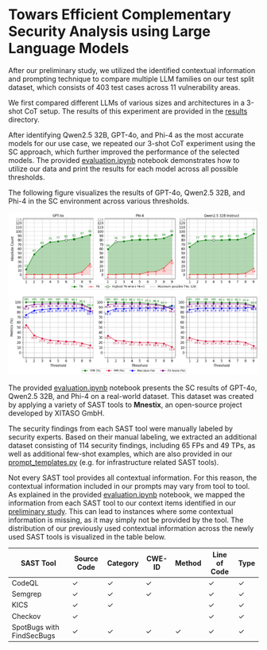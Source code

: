 # Towars Efficient Complementary Security Analysis using Large Language Models

After our preliminary study, we utilized the identified contextual information and prompting technique to compare multiple LLM families on our test split dataset, which consists of 403 test cases across 11 vulnerability areas.

We first compared different LLMs of various sizes and architectures in a 3-shot CoT setup. The results of this experiment are provided in the [results](./results/) directory.

After identifying Qwen2.5 32B, GPT-4o, and Phi-4 as the most accurate models for our use case, we repeated our 3-shot CoT experiment using the SC approach, which further improved the performance of the selected models. The provided [evaluation.ipynb](evaluation.ipynb) notebook demonstrates how to utilize our data and print the results for each model across all possible thresholds.

The following figure visualizes the results of GPT-4o, Qwen2.5 32B, and Phi-4 in the SC environment across various thresholds.

![results](self_consistency_metrics_over_thresholds.png)

The provided [evaluation.ipynb](evaluation.ipynb) notebook presents the SC results of GPT-4o, Qwen2.5 32B, and Phi-4 on a real-world dataset. This dataset was created by applying a variety of SAST tools to **Mnestix**, an open-source project developed by XITASO GmbH.

The security findings from each SAST tool were manually labeled by security experts. Based on their manual labeling, we extracted an additional dataset consisting of 114 security findings, including 65 FPs and 49 TPs, as well as additional few-shot examples, which are also provided in our [prompt_templates.py](../../src/few_shot_examples.py) (e.g. for infrastructure related SAST tools).

Not every SAST tool provides all contextual information. For this reason, the contextual information included in our prompts may vary from tool to tool. As explained in the provided [evaluation.ipynb](evaluation.ipynb) notebook, we mapped the information from each SAST tool to our context items identified in our [preliminary study](../preliminary_study/contextual_information_experiment/README.md). This can lead to instances where some contextual information is missing, as it may simply not be provided by the tool. The distribution of our previously used contextual information across the newly used SAST tools is visualized in the table below.

| SAST Tool                 | Source Code | Category | CWE-ID | Method | Line of Code | Type |
| ------------------------- | ----------- | -------- | ------ | ------ | ------------ | ---- |
| CodeQL                    | ✓           | ✓        | ✓      |        | ✓            | ✓    |
| Semgrep                   | ✓           | ✓        | ✓      |        | ✓            | ✓    |
| KICS                      | ✓           | ✓        |        |        | ✓            | ✓    |
| Checkov                   | ✓           |          |        |        | ✓            | ✓    |
| SpotBugs with FindSecBugs | ✓           | ✓        | ✓      | ✓      | ✓            | ✓    |
